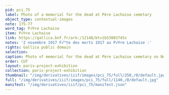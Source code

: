 ```yaml
---
pid: pci_75
label: Photo of a memorial for the dead at Père Lachaise cemetary
object_type: contextual-images
note: 175-77
word_tag: P√®re Lachaise
item: P√®re Lachaise
link: https://gallica.bnf.fr/ark:/12148/btv1b53003745s
notes: '2 novembre 1917 F√™te des morts 1917 au P√®re Lachaise :'
rights: Gallica public domain
selection: 
caption: Photo of memorial for the dead at Père Lachaise cemetary on November 2, 1917
order: CUT
layout: paris-project-exhibition
collection: paris-project-exhibition
thumbnail: "/img/derivatives/iiif/images/pci_75/full/250,/0/default.jpg"
full: "/img/derivatives/iiif/images/pci_75/full/1140,/0/default.jpg"
manifest: "/img/derivatives/iiif/pci_75/manifest.json"
---
```

